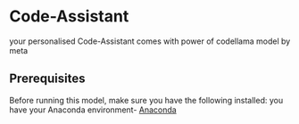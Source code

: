 # Code-Assistant
your personalised Code-Assistant comes with power of codellama model by meta


## Prerequisites

Before running this model, make sure you have the following installed:
you  have your Anaconda environment- [Anaconda](https://www.anaconda.com/products/distribution)
